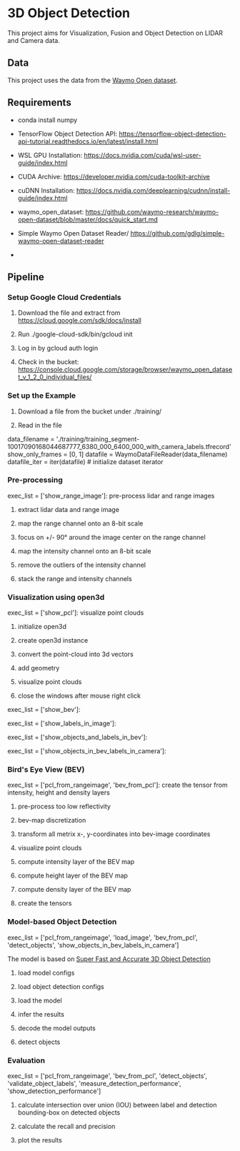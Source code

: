 # 3D Object Detection

This project aims for Visualization, Fusion and Object Detection on LIDAR and Camera data. 


## Data

This project uses the data from the [Waymo Open dataset](https://waymo.com/open/). 


## Requirements

- conda install numpy
- TensorFlow Object Detection API: https://tensorflow-object-detection-api-tutorial.readthedocs.io/en/latest/install.html
- WSL GPU Installation: https://docs.nvidia.com/cuda/wsl-user-guide/index.html
- CUDA Archive: https://developer.nvidia.com/cuda-toolkit-archive
- cuDNN Installation: https://docs.nvidia.com/deeplearning/cudnn/install-guide/index.html
- waymo_open_dataset: https://github.com/waymo-research/waymo-open-dataset/blob/master/docs/quick_start.md

- Simple Waymo Open Dataset Reader/ https://github.com/gdlg/simple-waymo-open-dataset-reader
- 


## Pipeline

### Setup Google Cloud Credentials

1. Download the file and extract from https://cloud.google.com/sdk/docs/install

2. Run ./google-cloud-sdk/bin/gcloud init

3. Log in by gcloud auth login

4. Check in the bucket: https://console.cloud.google.com/storage/browser/waymo_open_dataset_v_1_2_0_individual_files/

### Set up the Example

1. Download a file from the bucket under ./training/

2. Read in the file

data_filename = './training/training_segment-10017090168044687777_6380_000_6400_000_with_camera_labels.tfrecord'
show_only_frames = [0, 1] 
datafile = WaymoDataFileReader(data_filename)
datafile_iter = iter(datafile)  # initialize dataset iterator

### Pre-processing

exec_list = ['show_range_image']: pre-process lidar and range images

1. extract lidar data and range image

2. map the range channel onto an 8-bit scale

3. focus on +/- 90° around the image center on the range channel

4. map the intensity channel onto an 8-bit scale

5. remove the outliers of the intensity channel

6. stack the range and intensity channels

### Visualization using open3d
exec_list = ['show_pcl']: visualize point clouds

1. initialize open3d

2. create open3d instance

3. convert the point-cloud into 3d vectors

4. add geometry

5. visualize point clouds

6. close the windows after mouse right click

exec_list = ['show_bev']: 

exec_list = ['show_labels_in_image']: 

exec_list = ['show_objects_and_labels_in_bev']: 

exec_list = ['show_objects_in_bev_labels_in_camera']: 

### Bird's Eye View (BEV)
exec_list = ['pcl_from_rangeimage', 'bev_from_pcl']: create the tensor from intensity, height and density layers

1. pre-process too low reflectivity

2. bev-map discretization

3. transform all metrix x-, y-coordinates into bev-image coordinates

4. visualize point clouds

5. compute intensity layer of the BEV map

6. compute height layer of the BEV map

7. compute density layer of the BEV map

8. create the tensors

### Model-based Object Detection

exec_list = ['pcl_from_rangeimage', 'load_image', 'bev_from_pcl', 'detect_objects', 'show_objects_in_bev_labels_in_camera']

The model is based on [Super Fast and Accurate 3D Object Detection](https://github.com/maudzung/SFA3D)

1. load model configs

2. load object detection configs

3. load the model

4. infer the results

5. decode the model outputs

6. detect objects

### Evaluation

exec_list = ['pcl_from_rangeimage', 'bev_from_pcl', 'detect_objects', 'validate_object_labels', 'measure_detection_performance', 'show_detection_performance']

1. calculate intersection over union (IOU) between label and detection bounding-box on detected objects

2. calculate the recall and precision

3. plot the results

